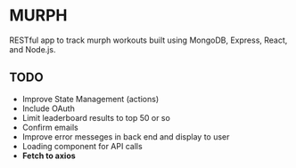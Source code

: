 # MURPH

RESTful app to track murph workouts built using MongoDB, Express, React, and Node.js.

## TODO

- Improve State Management (actions)
- Include OAuth
- Limit leaderboard results to top 50 or so
- Confirm emails
- Improve error messeges in back end and display to user
- Loading component for API calls
- **Fetch to axios**

